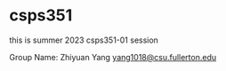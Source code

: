 # csps351
this is summer 2023 csps351-01 session

Group Name:
Zhiyuan Yang  yang1018@csu.fullerton.edu
